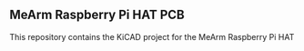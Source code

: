 ## MeArm Raspberry Pi HAT PCB

This repository contains the KiCAD project for the MeArm Raspberry Pi HAT
